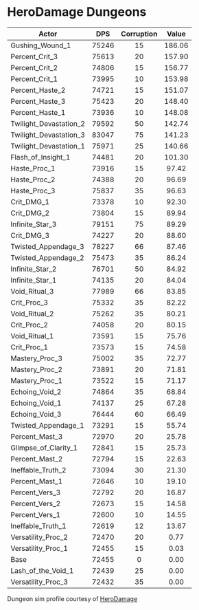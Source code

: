 # HeroDamage Dungeons
| Actor | DPS | Corruption | Value |
|---|:---:|:---:|:---:|
|Gushing_Wound_1|75246|15|186.06|
|Percent_Crit_3|75613|20|157.90|
|Percent_Crit_2|74806|15|156.77|
|Percent_Crit_1|73995|10|153.98|
|Percent_Haste_2|74721|15|151.07|
|Percent_Haste_3|75423|20|148.40|
|Percent_Haste_1|73936|10|148.08|
|Twilight_Devastation_2|79592|50|142.74|
|Twilight_Devastation_3|83047|75|141.23|
|Twilight_Devastation_1|75971|25|140.66|
|Flash_of_Insight_1|74481|20|101.30|
|Haste_Proc_1|73916|15|97.42|
|Haste_Proc_2|74388|20|96.69|
|Haste_Proc_3|75837|35|96.63|
|Crit_DMG_1|73378|10|92.30|
|Crit_DMG_2|73804|15|89.94|
|Infinite_Star_3|79151|75|89.29|
|Crit_DMG_3|74227|20|88.60|
|Twisted_Appendage_3|78227|66|87.46|
|Twisted_Appendage_2|75473|35|86.24|
|Infinite_Star_2|76701|50|84.92|
|Infinite_Star_1|74135|20|84.04|
|Void_Ritual_3|77989|66|83.85|
|Crit_Proc_3|75332|35|82.22|
|Void_Ritual_2|75262|35|80.21|
|Crit_Proc_2|74058|20|80.15|
|Void_Ritual_1|73591|15|75.76|
|Crit_Proc_1|73573|15|74.58|
|Mastery_Proc_3|75002|35|72.77|
|Mastery_Proc_2|73891|20|71.81|
|Mastery_Proc_1|73522|15|71.17|
|Echoing_Void_2|74864|35|68.84|
|Echoing_Void_1|74137|25|67.28|
|Echoing_Void_3|76444|60|66.49|
|Twisted_Appendage_1|73291|15|55.74|
|Percent_Mast_3|72970|20|25.78|
|Glimpse_of_Clarity_1|72841|15|25.73|
|Percent_Mast_2|72794|15|22.63|
|Ineffable_Truth_2|73094|30|21.30|
|Percent_Mast_1|72646|10|19.10|
|Percent_Vers_3|72792|20|16.87|
|Percent_Vers_2|72673|15|14.58|
|Percent_Vers_1|72600|10|14.55|
|Ineffable_Truth_1|72619|12|13.67|
|Versatility_Proc_2|72470|20|0.77|
|Versatility_Proc_1|72455|15|0.03|
|Base|72455|0|0.00|
|Lash_of_the_Void_1|72439|25|0.00|
|Versatility_Proc_3|72432|35|0.00|

 Dungeon sim profile courtesy of [HeroDamage](https://www.herodamage.com/)